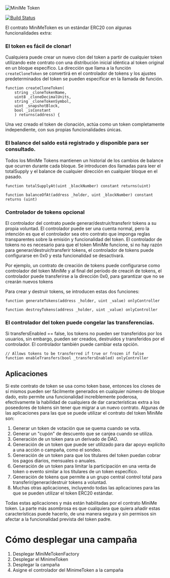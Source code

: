 ![MiniMe Token](readme-header.png)

[![Build Status](https://travis-ci.org/Giveth/minime.svg?branch=master)](https://travis-ci.org/Giveth/minime)

El contrato MiniMeToken es un estándar ERC20 con algunas funcionalidades extra:

### El token es fácil de clonar!
Cualquiera puede crear un nuevo clon del token a partir de cualquier token utilizando este contrato con una distribución inicial idéntica al token original en un bloque específico. La dirección que llama a la función `createCloneToken` se convertirá en el controlador de tokens y los ajustes predeterminados del token se pueden especificar en la llamada de función.

    function createCloneToken(
        string _cloneTokenName,
        uint8 _cloneDecimalUnits,
        string _cloneTokenSymbol,
        uint _snapshotBlock,
        bool _isConstant
        ) returns(address) {

Una vez creado el token de clonación, actúa como un token completamente independiente, con sus propias funcionalidades únicas.

### El balance del saldo está registrado y disponible para ser consultado.

Todos los MiniMe Tokens mantienen un historial de los cambios de balance que ocurren durante cada bloque. Se introducen dos llamadas para leer el totalSupply y el balance de cualquier dirección en cualquier bloque en el pasado.

    function totalSupplyAt(uint _blockNumber) constant returns(uint)

    function balanceOfAt(address _holder, uint _blockNumber) constant returns (uint)

### Controlador de tokens opcional

El controlador del contrato puede generar/destruir/transferir tokens a su propia voluntad. El controlador puede ser una cuenta normal, pero la intención es que el controlador sea otro contrato que imponga reglas transparentes sobre la emisión y funcionalidad del token. El controlador de tokens no es necesario para que el token MiniMe funcione, si no hay razón para generar/destruir/transferir tokens, el controlador de tokens puede configurarse en 0x0 y esta funcionalidad se desactivará.

Por ejemplo, un contrato de creación de tokens puede configurarse como controlador del token MiniMe y al final del período de creaciń de tokens, el controlador puede transferirse a la dirección 0x0, para garantizar que no se crearán nuevos tokens

Para crear y destruir tokens, se introducen estas dos funciones:

    function generateTokens(address _holder, uint _value) onlyController

    function destroyTokens(address _holder, uint _value) onlyController

### El controlador del token puede congelar las transferencias.

Si transfersEnabled == false, los tokens no pueden ser transferidos por los usuarios, sin embargo, pueden ser creados, destruidos y transferidos por el controlador. El controlador también puede cambiar esta opción.

    // Allows tokens to be transferred if true or frozen if false
    function enableTransfers(bool _transfersEnabled) onlyController


## Aplicaciones

Si este contrato de token se usa como token base, entonces los clones de sí mismos pueden ser fácilmente generados en cualquier  número de bloque dado, esto permite una funcionalidad increíblemente poderosa, efectivamente la habilidad de cualquiera de dar características extra a los poseedores de tokens sin tener que migrar a un nuevo contrato. Algunas de las aplicaciones para las que se puede utilizar el contrato del token MiniMe son:

1. Generar un token de votación que se quema cuando se vota.
2. Generar un "cupón" de descuento que se canjea cuando se utiliza.
3. Generación de un token para un derivado de DAO.
4. Generación de un token que puede ser utilizado para dar apoyo explícito a una acción o campaña, como el sondeo.
5. Generación de un token para que los titulares del token puedan cobrar los pagos diarios, mensuales o anuales.
6. Generación de un token para limitar la participación en una venta de token o evento similar a los titulares de un token específico.
7. Generación de tokens que permite a un grupo central control total para transferir/generar/destruir tokens a voluntad.
8. Muchas otras aplicaciones, incluyendo todas las aplicaciones para las que se pueden utilizar el token ERC20 estándar.

Todas estas aplicaciones y más están habilitadas por el contrato MiniMe token. La parte más asombrosa es que cualquiera que quiera añadir estas características puede hacerlo, de una manera segura y sin permisos sin afectar a la funcionalidad prevista del token padre.

# Cómo desplegar una campaña

1. Desplegar MiniMeTokenFactory
2. Desplegar el MinimeToken
3. Desplegar la campaña
4. Asigne el controlador del MinimeToken a la campaña


